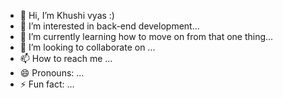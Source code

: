 - 👋 Hi, I’m Khushi vyas :)
- 👀 I’m interested in back-end development...
- 🌱 I’m currently learning how to move on from that one thing...
- 💞️ I’m looking to collaborate on ...
- 📫 How to reach me ...
- 😄 Pronouns: ...
- ⚡ Fun fact: ...

<!---
Khushivyas021/Khushivyas021 is a ✨ special ✨ repository because its `README.md` (this file) appears on your GitHub profile.
You can click the Preview link to take a look at your changes.
--->
